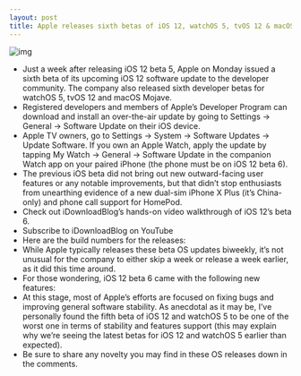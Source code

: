 ```yaml
---
layout: post
title: Apple releases sixth betas of iOS 12, watchOS 5, tvOS 12 & macOS Mojave
---
```

![img](http://media.idownloadblog.com/wp-content/uploads/2018/08/iOS-12-beta-6-update-prompt.png)
* Just a week after releasing iOS 12 beta 5, Apple on Monday issued a sixth beta of its upcoming iOS 12 software update to the developer community. The company also released sixth developer betas for watchOS 5, tvOS 12 and macOS Mojave.
* Registered developers and members of Apple’s Developer Program can download and install an over-the-air update by going to Settings → General → Software Update on their iOS device.
* Apple TV owners, go to Settings → System → Software Updates → Update Software. If you own an Apple Watch, apply the update by tapping My Watch → General → Software Update in the companion Watch app on your paired iPhone (the phone must be on iOS 12 beta 6).
* The previous iOS beta did not bring out new outward-facing user features or any notable improvements, but that didn’t stop enthusiasts from unearthing evidence of a new dual-sim iPhone X Plus (it’s China-only) and phone call support for HomePod.
* Check out iDownloadBlog’s hands-on video walkthrough of iOS 12’s beta 6.
* Subscribe to iDownloadBlog on YouTube
* Here are the build numbers for the releases:
* While Apple typically releases these beta OS updates biweekly, it’s not unusual for the company to either skip a week or release a week earlier, as it did this time around.
* For those wondering, iOS 12 beta 6 came with the following new features:
* At this stage, most of Apple’s efforts are focused on fixing bugs and improving general software stability. As anecdotal as it may be, I’ve personally found the fifth beta of iOS 12 and watchOS 5 to be one of the worst one in terms of stability and features support (this may explain why we’re seeing the latest betas for iOS 12 and watchOS 5 earlier than expected).
* Be sure to share any novelty you may find in these OS releases down in the comments.

